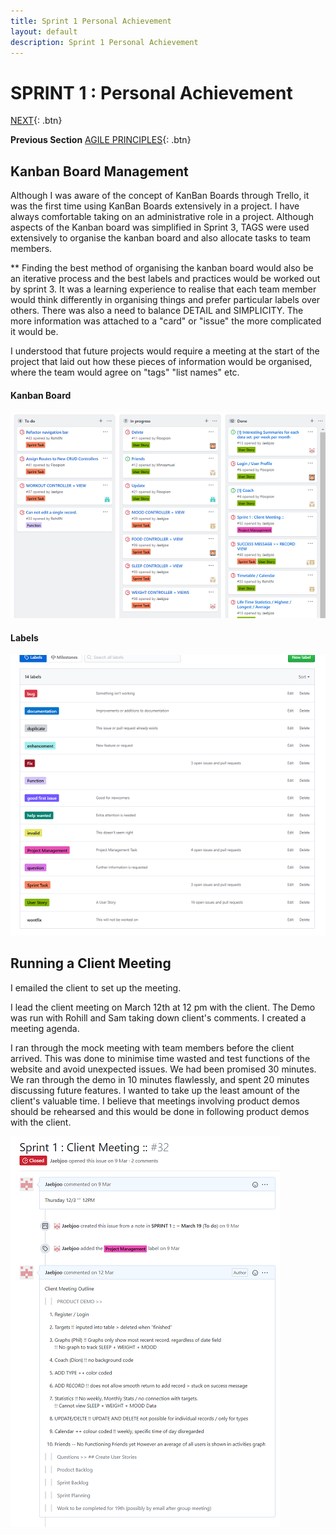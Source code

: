 ```yaml
---
title: Sprint 1 Personal Achievement
layout: default
description: Sprint 1 Personal Achievement
---
```


# SPRINT 1 : Personal Achievement

[NEXT](pa2.html){: .btn}

**Previous Section** [AGILE PRINCIPLES](userStories.html){: .btn}

## Kanban Board Management
Although I was aware of the concept of KanBan Boards through Trello, it was the first time using KanBan Boards extensively in a project.
I have always comfortable taking on an administrative role in a project.
Although aspects of the Kanban board was simplified in Sprint 3, TAGS were used extensively to organise the kanban board and also allocate tasks to team members.

** Finding the best method of organising the kanban board would also be an iterative process and the best labels and practices would be worked out by sprint 3. It was a learning experience to realise that each team member would think differently in organising things and prefer particular labels over others. There was also a need to balance DETAIL and SIMPLICITY. The more information was attached to a "card" or "issue" the more complicated it would be.

I understood that future projects would require a meeting at the start of the project that laid out how these pieces of information would be organised, where the team would agree on "tags" "list names" etc.

#### Kanban Board

![Kanban Board](kanbanBoard.png "Kanban Board")

#### Labels

![labels](labels.png "Labels")

## Running a Client Meeting

I emailed the client to set up the meeting.

I lead the client meeting on March 12th at 12 pm with the client. The Demo was run with Rohill and Sam taking down client's comments. 
I created a meeting agenda. 

I ran through the mock meeting with team members before the client arrived. This was done to minimise time wasted and test functions of the website and avoid unexpected issues. We had been promised 30 minutes. We ran through the demo in 10 minutes flawlessly, and spent 20 minutes discussing future features. I wanted to take up the least amount of the client's valuable time. I believe that meetings involving product demos should be rehearsed and this would be done in following product demos with the client.

![Client Meeting Prep](clientMeetingPrep.png "Client Meeting Prep")